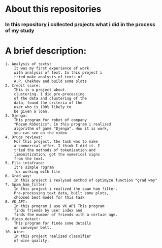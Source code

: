 # About this repositories 
### In this repository i collected  projects what i did in the process of my study
# A brief description:
    1. Analysis of texts:
        It was my first experience of work 
        with analysis of text. In this project i   
        tried make analysis of texts of 
        A.P. Chekhov and build some plots
    2. Credit score:
        This is a project about 
        clustering. I did pre-processing 
        of the data and clustering of the   
        data, found the criteria of the 
        user who is 100% likely to
        be given a loan.
    3. Djenga:
        This program for robot of company 
        "Rozum Robotics". In this program i realized 
        algorithm of game "Djenga". How it is work, 
        you can see on the video 
    4. Drugs_reviews:
        For this project, the task was to make 
        a commercial offer. I think I did it. I 
        tried the methods of tokenization and 
        limonitization, got the numerical signs 
        from the text.
    5. File_intafrace:
        It's simple rpgram 
        for working with file
    6. Grad_way:
        In this project i realysed method of optimyze function "grad way"
    7. Spam_ham_filter:
        In this project i realized the spam ham filter. 
        Pre-processing text data, built some plots, 
        choosed best model for this task  
    8. VK_API:
        In this program i use VK_API This program 
        finds friends by user index and 
        finds the number of friends with a certain age.
    9. Video_detect:
        This program for finde some details 
        on conveyor belt.
    10. Wine:
        In this project realized classifier 
        of wine quality.
